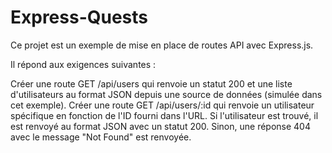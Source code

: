 # Express-Quests
Ce projet est un exemple de mise en place de routes API avec Express.js. 

Il répond aux exigences suivantes :

Créer une route GET /api/users qui renvoie un statut 200 et une liste d'utilisateurs au format JSON depuis une source de données (simulée dans cet exemple).
Créer une route GET /api/users/:id qui renvoie un utilisateur spécifique en fonction de l'ID fourni dans l'URL. Si l'utilisateur est trouvé, il est renvoyé au format JSON avec un statut 200. Sinon, une réponse 404 avec le message "Not Found" est renvoyée.

